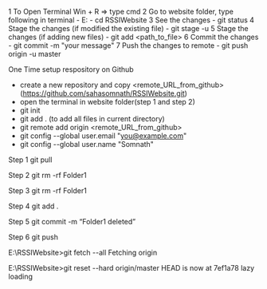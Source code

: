 1 To Open Terminal
	Win + R => type cmd
2 Go to website folder, type following in terminal
	- E: 
	- cd RSSIWebsite
3 See the changes
	- git status
4 Stage the changes (if modified the existing file)
	- git stage -u
5 Stage the changes (if adding new files)
	- git add <path_to_file>
6 Commit the changes
	- git commit -m "your message"
7 Push the changes to remote
	- git push origin -u master

One Time setup respository on Github
 - create a new repository and copy <remote_URL_from_github> (https://github.com/sahasomnath/RSSIWebsite.git)
 - open the terminal in website folder(step 1 and step 2)
 - git init
 - git add . (to add all files in current directory)
 - git remote add origin <remote_URL_from_github>
 - git config --global user.email "you@example.com"
 - git config --global user.name "Somnath"



Step 1
git pull

Step 2
git rm -rf Folder1

Step 3
git rm -rf Folder1

Step 4
git add .

Step 5
git commit -m “Folder1 deleted”

Step 6
git push


E:\RSSIWebsite>git fetch --all
Fetching origin

E:\RSSIWebsite>git reset --hard origin/master
HEAD is now at 7ef1a78 lazy loading
